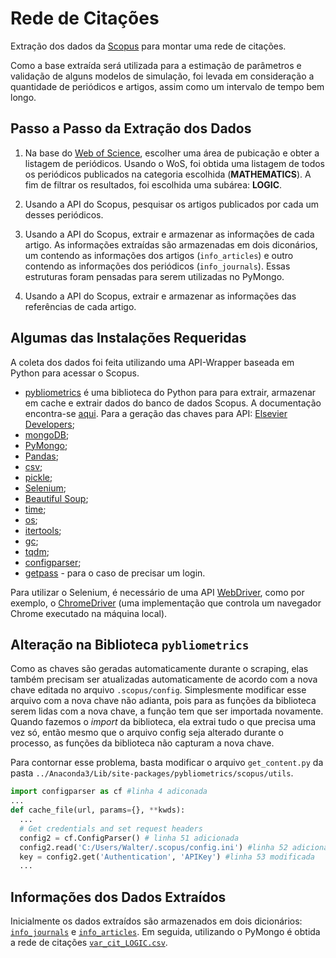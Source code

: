 # Rede de Citações

Extração dos dados da [Scopus](https://www2.scopus.com/search/form.uri?display=basic&zone=header&origin=searchbasic) para montar uma rede de citações. 

Como a base extraída será utilizada para a estimação de parâmetros e validação de alguns modelos de simulação, foi levada em consideração a quantidade de periódicos e artigos, assim como um intervalo de tempo bem longo. 

## Passo a Passo da Extração dos Dados

1. Na base do [Web of Science](http://apps.webofknowledge.com/WOS_GeneralSearch_input.do?product=WOS&search_mode=GeneralSearch&SID=5DESZKCV7UXKP8CAy8C&preferencesSaved=), escolher uma área de pubicação e obter a listagem de periódicos. Usando o WoS, foi obtida uma listagem de todos os periódicos publicados na categoria escolhida (**MATHEMATICS**). A fim de filtrar os resultados, foi escolhida uma subárea: **LOGIC**.


2. Usando a API do Scopus, pesquisar os artigos publicados por cada um desses periódicos.


3. Usando a API do Scopus, extrair e armazenar as informações de cada artigo. As informações extraídas são armazenadas em dois diconários, um contendo as informações dos artigos (`info_articles`) e outro contendo as informações dos periódicos (`info_journals`). Essas estruturas foram pensadas para serem utilizadas no PyMongo.


4. Usando a API do Scopus, extrair e armazenar as informações das referências de cada artigo.


## Algumas das Instalações Requeridas

A coleta dos dados foi feita utilizando uma API-Wrapper baseada em Python para acessar o Scopus.

* [pybliometrics](https://github.com/pybliometrics-dev/pybliometrics/) é uma biblioteca do Python para para extrair, armazenar em cache e extrair dados do banco de dados Scopus. A documentação encontra-se [aqui](https://pybliometrics.readthedocs.io/en/stable/). Para a geração das chaves para API: [Elsevier Developers](https://dev.elsevier.com/apikey/manage);
* [mongoDB](https://www.mongodb.com);
* [PyMongo](https://api.mongodb.com/python/current/);
* [Pandas](https://pandas.pydata.org);
* [csv](https://docs.python.org/3/library/csv.html);
* [pickle](https://docs.python.org/3/library/pickle.html#module-pickle);
* [Selenium](http://www.seleniumhq.org);
* [Beautiful Soup](https://www.crummy.com/software/BeautifulSoup/);
* [time](https://docs.python.org/3/library/time.html);
* [os](https://docs.python.org/3/library/os.html);
* [itertools](https://docs.python.org/3/library/itertools.html);
* [gc](https://docs.python.org/3/library/gc.html);
* [tqdm](https://tqdm.github.io);
* [configparser](https://docs.python.org/3/library/configparser.html);
* [getpass](https://docs.python.org/3.6/library/getpass.html) - para o caso de precisar um login.

Para utilizar o Selenium, é necessário de uma API [WebDriver](http://www.seleniumhq.org/projects/webdriver/), como por exemplo, o [ChromeDriver](https://sites.google.com/a/chromium.org/chromedriver/downloads) (uma implementação que controla um navegador Chrome executado na máquina local).

## Alteração na Biblioteca `pybliometrics`
Como as chaves são geradas automaticamente durante o scraping, elas também precisam ser atualizadas automaticamente de acordo com a nova chave editada no arquivo `.scopus/config`. Simplesmente modificar esse arquivo com a nova chave não adianta, pois para as funções da biblioteca serem lidas com a nova chave, a função tem que ser importada novamente. Quando fazemos o *import* da biblioteca, ela extrai tudo o que precisa uma vez só, então mesmo que o arquivo config seja alterado durante o processo, as funções da biblioteca não capturam a nova chave. 

Para contornar esse problema, basta modificar o arquivo `get_content.py` da pasta `../Anaconda3/Lib/site-packages/pybliometrics/scopus/utils`. 

```python
import configparser as cf #linha 4 adiconada
...
def cache_file(url, params={}, **kwds):
  ...
  # Get credentials and set request headers
  config2 = cf.ConfigParser() # linha 51 adicionada
  config2.read('C:/Users/Walter/.scopus/config.ini') #linha 52 adicionada
  key = config2.get('Authentication', 'APIKey') #linha 53 modificada
  ...
```

## Informações dos Dados Extraídos

Inicialmente os dados extraídos são armazenados em dois dicionários: [`info_journals`](https://github.com/anacwagner/scopus-scraping/blob/master/pickles/README.md#info_journals) e [`info_articles`](https://github.com/anacwagner/scopus-scraping/blob/master/pickles/README.md#info_articles). Em seguida, utilizando o PyMongo é obtida a rede de citações [`var_cit_LOGIC.csv`](https://github.com/anacwagner/scopus-scraping/tree/master/outputs). 

